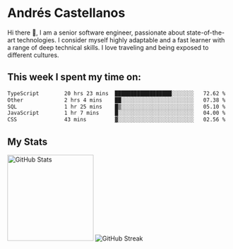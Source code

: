 # Andrés Castellanos

Hi there 👋, I am a senior software engineer, passionate about state-of-the-art technologies. I consider myself highly adaptable and a fast learner with a range of deep technical skills. I love traveling and being exposed to different cultures.

## This week I spent my time on:

<!--START_SECTION:waka-->

```txt
TypeScript        20 hrs 23 mins  ██████████████████░░░░░░░   72.62 %
Other             2 hrs 4 mins    ██░░░░░░░░░░░░░░░░░░░░░░░   07.38 %
SQL               1 hr 25 mins    █▒░░░░░░░░░░░░░░░░░░░░░░░   05.10 %
JavaScript        1 hr 7 mins     █░░░░░░░░░░░░░░░░░░░░░░░░   04.00 %
CSS               43 mins         ▓░░░░░░░░░░░░░░░░░░░░░░░░   02.56 %
```

<!--END_SECTION:waka-->

## My Stats

<img height="195" src="https://github-readme-stats.vercel.app/api?username=andrescv&show_icons=true&theme=onedark&hide_border=true&card_width=495" alt="GitHub Stats" />

<img src="https://streak-stats.demolab.com?user=andrescv&theme=one-dark-pro&hide_border=true" alt="GitHub Streak" />
